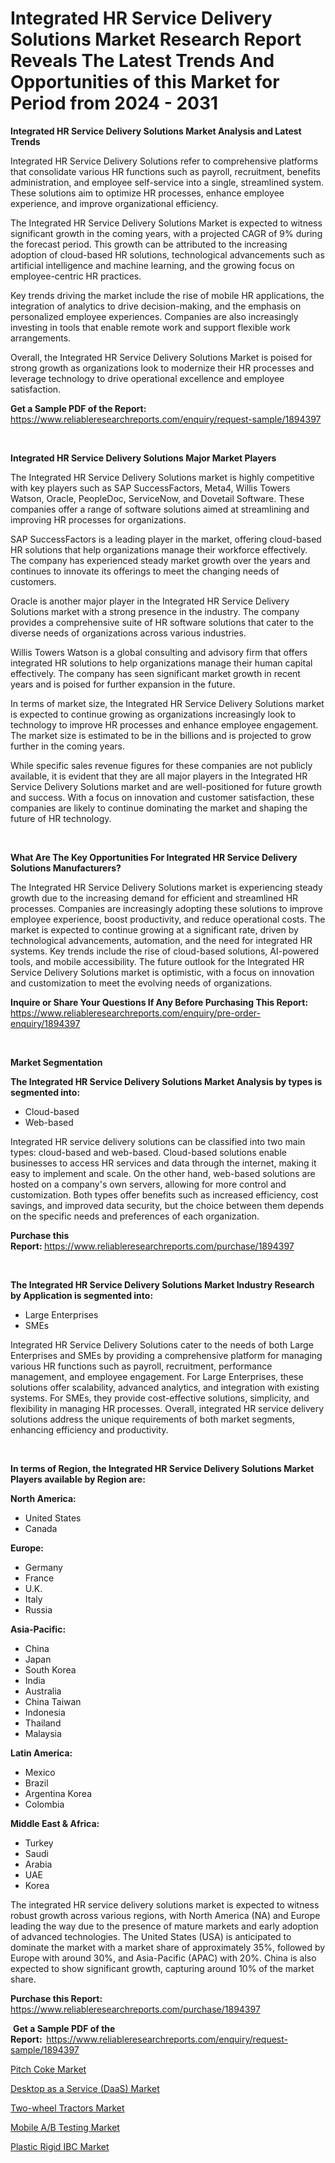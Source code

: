 <p><h1>Integrated HR Service Delivery Solutions Market Research Report Reveals The Latest Trends And Opportunities of this Market for Period from 2024 - 2031</h1></p><p><strong>Integrated HR Service Delivery Solutions Market Analysis and Latest Trends</strong></p>
<p><p>Integrated HR Service Delivery Solutions refer to comprehensive platforms that consolidate various HR functions such as payroll, recruitment, benefits administration, and employee self-service into a single, streamlined system. These solutions aim to optimize HR processes, enhance employee experience, and improve organizational efficiency.</p><p>The Integrated HR Service Delivery Solutions Market is expected to witness significant growth in the coming years, with a projected CAGR of 9% during the forecast period. This growth can be attributed to the increasing adoption of cloud-based HR solutions, technological advancements such as artificial intelligence and machine learning, and the growing focus on employee-centric HR practices.</p><p>Key trends driving the market include the rise of mobile HR applications, the integration of analytics to drive decision-making, and the emphasis on personalized employee experiences. Companies are also increasingly investing in tools that enable remote work and support flexible work arrangements.</p><p>Overall, the Integrated HR Service Delivery Solutions Market is poised for strong growth as organizations look to modernize their HR processes and leverage technology to drive operational excellence and employee satisfaction.</p></p>
<p><strong>Get a Sample PDF of the Report:&nbsp;</strong> <a href="https://www.reliableresearchreports.com/enquiry/request-sample/1894397">https://www.reliableresearchreports.com/enquiry/request-sample/1894397</a></p>
<p>&nbsp;</p>
<p><strong>Integrated HR Service Delivery Solutions Major Market Players</strong></p>
<p><p>The Integrated HR Service Delivery Solutions market is highly competitive with key players such as SAP SuccessFactors, Meta4, Willis Towers Watson, Oracle, PeopleDoc, ServiceNow, and Dovetail Software. These companies offer a range of software solutions aimed at streamlining and improving HR processes for organizations.</p><p>SAP SuccessFactors is a leading player in the market, offering cloud-based HR solutions that help organizations manage their workforce effectively. The company has experienced steady market growth over the years and continues to innovate its offerings to meet the changing needs of customers.</p><p>Oracle is another major player in the Integrated HR Service Delivery Solutions market with a strong presence in the industry. The company provides a comprehensive suite of HR software solutions that cater to the diverse needs of organizations across various industries.</p><p>Willis Towers Watson is a global consulting and advisory firm that offers integrated HR solutions to help organizations manage their human capital effectively. The company has seen significant market growth in recent years and is poised for further expansion in the future.</p><p>In terms of market size, the Integrated HR Service Delivery Solutions market is expected to continue growing as organizations increasingly look to technology to improve HR processes and enhance employee engagement. The market size is estimated to be in the billions and is projected to grow further in the coming years.</p><p>While specific sales revenue figures for these companies are not publicly available, it is evident that they are all major players in the Integrated HR Service Delivery Solutions market and are well-positioned for future growth and success. With a focus on innovation and customer satisfaction, these companies are likely to continue dominating the market and shaping the future of HR technology.</p></p>
<p>&nbsp;</p>
<p><strong>What Are The Key Opportunities For Integrated HR Service Delivery Solutions Manufacturers?</strong></p>
<p><p>The Integrated HR Service Delivery Solutions market is experiencing steady growth due to the increasing demand for efficient and streamlined HR processes. Companies are increasingly adopting these solutions to improve employee experience, boost productivity, and reduce operational costs. The market is expected to continue growing at a significant rate, driven by technological advancements, automation, and the need for integrated HR systems. Key trends include the rise of cloud-based solutions, AI-powered tools, and mobile accessibility. The future outlook for the Integrated HR Service Delivery Solutions market is optimistic, with a focus on innovation and customization to meet the evolving needs of organizations.</p></p>
<p><strong>Inquire or Share Your Questions If Any Before Purchasing This Report:</strong> <a href="https://www.reliableresearchreports.com/enquiry/pre-order-enquiry/1894397">https://www.reliableresearchreports.com/enquiry/pre-order-enquiry/1894397</a></p>
<p>&nbsp;</p>
<p><strong>Market Segmentation</strong></p>
<p><strong>The Integrated HR Service Delivery Solutions Market Analysis by types is segmented into:</strong></p>
<p><ul><li>Cloud-based</li><li>Web-based</li></ul></p>
<p><p>Integrated HR service delivery solutions can be classified into two main types: cloud-based and web-based. Cloud-based solutions enable businesses to access HR services and data through the internet, making it easy to implement and scale. On the other hand, web-based solutions are hosted on a company's own servers, allowing for more control and customization. Both types offer benefits such as increased efficiency, cost savings, and improved data security, but the choice between them depends on the specific needs and preferences of each organization.</p></p>
<p><strong>Purchase this Report:&nbsp;</strong><a href="https://www.reliableresearchreports.com/purchase/1894397">https://www.reliableresearchreports.com/purchase/1894397</a></p>
<p>&nbsp;</p>
<p><strong>The Integrated HR Service Delivery Solutions Market Industry Research by Application is segmented into:</strong></p>
<p><ul><li>Large Enterprises</li><li>SMEs</li></ul></p>
<p><p>Integrated HR Service Delivery Solutions cater to the needs of both Large Enterprises and SMEs by providing a comprehensive platform for managing various HR functions such as payroll, recruitment, performance management, and employee engagement. For Large Enterprises, these solutions offer scalability, advanced analytics, and integration with existing systems. For SMEs, they provide cost-effective solutions, simplicity, and flexibility in managing HR processes. Overall, integrated HR service delivery solutions address the unique requirements of both market segments, enhancing efficiency and productivity.</p></p>
<p>&nbsp;</p>
<p><strong>In terms of Region, the Integrated HR Service Delivery Solutions Market Players available by Region are:</strong></p>
<p>
    <p> <strong> North America: </strong>
        <ul>
            <li>United States</li>
            <li>Canada</li>
        </ul>
        </p> 
    <p> <strong> Europe: </strong>
        <ul>
            <li>Germany</li>
            <li>France</li>
            <li>U.K.</li>
            <li>Italy</li>
            <li>Russia</li>
        </ul>
        </p> 
    <p> <strong> Asia-Pacific: </strong>
        <ul>
            <li>China</li>
            <li>Japan</li>
            <li>South Korea</li>
            <li>India</li>
            <li>Australia</li>
            <li>China Taiwan</li>
            <li>Indonesia</li>
            <li>Thailand</li>
            <li>Malaysia</li>
        </ul>
        </p> 
    <p> <strong> Latin America: </strong>
        <ul>
            <li>Mexico</li>
            <li>Brazil</li>
            <li>Argentina Korea</li>
            <li>Colombia</li>
        </ul>
        </p> 
    <p> <strong> Middle East & Africa: </strong>
        <ul>
            <li>Turkey</li>
            <li>Saudi</li>
            <li>Arabia</li>
            <li>UAE</li>
            <li>Korea</li>
        </ul>
    </p>
    </p>
<p><p>The integrated HR service delivery solutions market is expected to witness robust growth across various regions, with North America (NA) and Europe leading the way due to the presence of mature markets and early adoption of advanced technologies. The United States (USA) is anticipated to dominate the market with a market share of approximately 35%, followed by Europe with around 30%, and Asia-Pacific (APAC) with 20%. China is also expected to show significant growth, capturing around 10% of the market share.</p></p>
<p><strong>Purchase this Report: </strong><a href="https://www.reliableresearchreports.com/purchase/1894397">https://www.reliableresearchreports.com/purchase/1894397</a></p>
<p>&nbsp;<strong>Get a Sample PDF of the Report:&nbsp;&nbsp;</strong><a href="https://www.reliableresearchreports.com/enquiry/request-sample/1894397">https://www.reliableresearchreports.com/enquiry/request-sample/1894397</a></p>
<p><strong></strong></p>
<p><p><a href="https://view.publitas.com/reportprime-1/pitch-coke-market-size-global-industry-overview-market-segmentation-and-forecast-2024-to-2031/">Pitch Coke Market</a></p><p><a href="https://automatic-knee-4c7.notion.site/Desktop-as-a-Service-DaaS-Market-Size-Furnishes-Valuable-Information-Encompassing-Market-Share-Ma-8ec6fc40a3f543e7b0400110d7de9b45">Desktop as a Service (DaaS) Market</a></p><p><a href="https://pretty-mail-caf.notion.site/Two-wheel-Tractors-Market-Provides-a-Comprehensive-Analysis-Including-a-Macro-Overview-of-the-Market-bc43ef3b923c426199bbbad088f15fee">Two-wheel Tractors Market</a></p><p><a href="https://angry-finch-aaf.notion.site/Mobile-A-B-Testing-Market-Research-Report-Reveals-The-Latest-Trends-And-Opportunities-of-this-Market-7e3db054022f4024abf7964e517ddf08">Mobile A/B Testing Market</a></p><p><a href="https://view.publitas.com/reportprime-1/decoding-the-plastic-rigid-ibc-market-a-deep-dive-into-the-latest-market-trends-market-segmentation-and-competitive-analysis/">Plastic Rigid IBC Market</a></p></p>